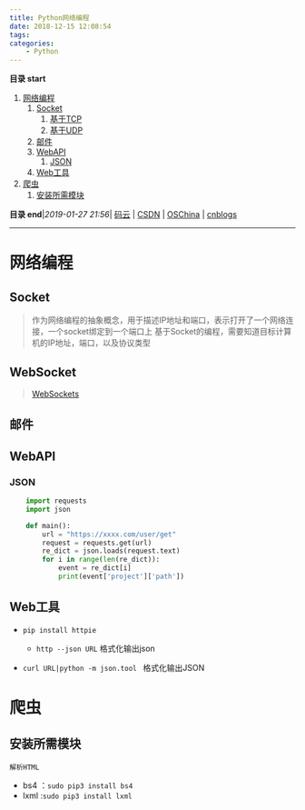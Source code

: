 ```yaml
---
title: Python网络编程
date: 2018-12-15 12:08:54
tags: 
categories: 
    - Python
---
```


**目录 start**
 
1. [网络编程](#网络编程)
    1. [Socket](#socket)
        1. [基于TCP](#基于tcp)
        1. [基于UDP](#基于udp)
    1. [邮件](#邮件)
    1. [WebAPI](#webapi)
        1. [JSON](#json)
    1. [Web工具](#web工具)
1. [爬虫](#爬虫)
    1. [安装所需模块](#安装所需模块)

**目录 end**|_2019-01-27 21:56_| [码云](https://gitee.com/gin9) | [CSDN](http://blog.csdn.net/kcp606) | [OSChina](https://my.oschina.net/kcp1104) | [cnblogs](http://www.cnblogs.com/kuangcp)
****************************************
# 网络编程
## Socket
> 作为网络编程的抽象概念，用于描述IP地址和端口，表示打开了一个网络连接，一个socket绑定到一个端口上
> 基于Socket的编程，需要知道目标计算机的IP地址，端口，以及协议类型

## WebSocket
> [WebSockets](https://www.fullstackpython.com/websockets.html)

## 邮件

## WebAPI
### JSON
```python
    import requests
    import json

    def main():
        url = "https://xxxx.com/user/get"
        request = requests.get(url)
        re_dict = json.loads(request.text)
        for i in range(len(re_dict)):
            event = re_dict[i]
            print(event['project']['path'])
```

## Web工具
- `pip install httpie` 
    - `http --json URL` 格式化输出json

- `curl URL|python -m json.tool ` 格式化输出JSON

# 爬虫
## 安装所需模块

`解析HTML`
- bs4 ：`sudo pip3 install bs4`
- lxml :`sudo pip3 install lxml`
